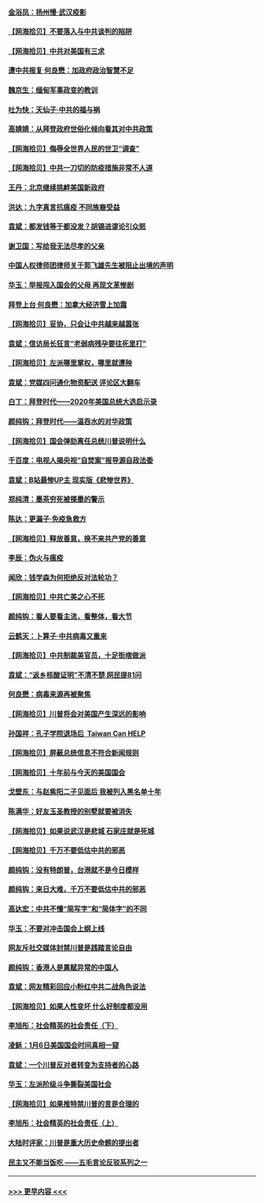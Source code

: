 #### [金浴凤：扬州慢‧武汉疫影](../pages/nsc993/n12737248.md?t=02062151) 
#### [【网海拾贝】不要落入与中共谈判的陷阱](../pages/nsc993/n12735229.md?t=02062151) 
#### [【网海拾贝】中共对美国有三求](../pages/nsc993/n12735197.md?t=02062151) 
#### [遭中共报复 何良懋：加政府政治智慧不足](../pages/nsc993/n12734323.md?t=02062151) 
#### [魏京生：缅甸军事政变的教训](../pages/nsc993/n12732470.md?t=02062151) 
#### [吐为快：天仙子·中共的福与祸](../pages/nsc993/n12732165.md?t=02062151) 
#### [高婧婧：从拜登政府世俗化倾向看其对中共政策](../pages/nsc993/n12730028.md?t=02062151) 
#### [【网海拾贝】侮辱全世界人民的世卫“调查”](../pages/nsc993/n12727884.md?t=02062151) 
#### [【网海拾贝】中共一刀切的防疫措施非常不人道](../pages/nsc993/n12724879.md?t=02062151) 
#### [王丹：北京继续挑衅美国新政府](../pages/nsc993/n12722456.md?t=02062151) 
#### [洪达：九字真言抗瘟疫 不同族裔受益](../pages/nsc993/n12722448.md?t=02062151) 
#### [袁斌：都发钱等于都没发？胡锡进谬论引众怒](../pages/nsc993/n12722393.md?t=02062151) 
#### [谢卫国：写给我无法尽孝的父亲](../pages/nsc993/n12720325.md?t=02062151) 
#### [中国人权律师团律师关于郭飞雄先生被阻止出境的声明](../pages/nsc993/n12720203.md?t=02062151) 
#### [华玉：举报闯入国会的父母 再现文革惨剧](../pages/nsc993/n12719070.md?t=02062151) 
#### [拜登上台 何良懋：加拿大经济雪上加霜](../pages/nsc993/n12718943.md?t=02062151) 
#### [【网海拾贝】妥协，只会让中共越来越嚣张](../pages/nsc993/n12717392.md?t=02062151) 
#### [袁斌：信访局长狂言“老弱病残孕要往死里打”](../pages/nsc993/n12717343.md?t=02062151) 
#### [【网海拾贝】左派哪里掌权，哪里就遭殃](../pages/nsc993/n12715009.md?t=02062151) 
#### [袁斌：党媒四问通化物资配送 评论区大翻车](../pages/nsc993/n12714950.md?t=02062151) 
#### [白丁：拜登时代——2020年美国总统大选启示录](../pages/nsc993/n12714920.md?t=02062151) 
#### [颜纯钩：拜登时代——温吞水的对华政策](../pages/nsc993/n12713245.md?t=02062151) 
#### [【网海拾贝】国会弹劾离任总统川普说明什么](../pages/nsc993/n12712816.md?t=02062151) 
#### [千百度：电视人揭央视“自焚案”报导源自政法委](../pages/nsc993/n12709760.md?t=02062151) 
#### [袁斌：B站最惨UP主 现实版《悲惨世界》](../pages/nsc993/n12709686.md?t=02062151) 
#### [郑纯清：墨茶穷死被搽墨的警示](../pages/nsc993/n12709262.md?t=02062151) 
#### [陈达：更漏子·免疫急救方](../pages/nsc993/n12709244.md?t=02062151) 
#### [【网海拾贝】释放善意，换不来共产党的善意](../pages/nsc993/n12708361.md?t=02062151) 
#### [李辰：伪火与瘟疫](../pages/nsc993/n12707981.md?t=02062151) 
#### [闻欣：钱学森为何拒绝反对法轮功？](../pages/nsc993/n12707407.md?t=02062151) 
#### [【网海拾贝】中共亡美之心不死](../pages/nsc993/n12707621.md?t=02062151) 
#### [颜纯钩：看人要看主流，看整体，看大节](../pages/nsc993/n12707536.md?t=02062151) 
#### [云鹤天：卜算子‧中共病毒又重来](../pages/nsc993/n12707408.md?t=02062151) 
#### [【网海拾贝】中共制裁美官员，十足街痞做派](../pages/nsc993/n12705115.md?t=02062151) 
#### [袁斌：“返乡核酸证明”不清不楚 网民提81问](../pages/nsc993/n12704982.md?t=02062151) 
#### [何良懋：病毒来源再被聚焦](../pages/nsc993/n12704944.md?t=02062151) 
#### [【网海拾贝】川普将会对美国产生深远的影响](../pages/nsc993/n12703045.md?t=02062151) 
#### [孙国祥：孔子学院退场后  Taiwan Can HELP](../pages/nsc993/n12702430.md?t=02062151) 
#### [【网海拾贝】屏蔽总统信息不符合新闻规则](../pages/nsc993/n12699998.md?t=02062151) 
#### [【网海拾贝】十年前与今天的美国国会](../pages/nsc993/n12696993.md?t=02062151) 
#### [戈壁东：与赵紫阳二子见面后 我被列入黑名单十年](../pages/nsc993/n12696215.md?t=02062151) 
#### [陈满华：好友玉圣教授的别墅就要被消失](../pages/nsc993/n12695411.md?t=02062151) 
#### [【网海拾贝】如果说武汉是悲城 石家庄就是死城](../pages/nsc993/n12694589.md?t=02062151) 
#### [【网海拾贝】千万不要低估中共的邪恶](../pages/nsc993/n12692771.md?t=02062151) 
#### [颜纯钩：没有特朗普，台港就不是今日模样](../pages/nsc993/n12692678.md?t=02062151) 
#### [颜纯钩：来日大难，千万不要低估中共的邪恶](../pages/nsc993/n12692080.md?t=02062151) 
#### [高达宏：中共不懂“简写字”和“简体字”的不同](../pages/nsc993/n12692068.md?t=02062151) 
#### [华玉：不要对冲击国会上纲上线](../pages/nsc993/n12689948.md?t=02062151) 
#### [网友斥社交媒体封禁川普是践踏言论自由](../pages/nsc993/n12687482.md?t=02062151) 
#### [颜纯钩：香港人是禀赋异常的中国人](../pages/nsc993/n12685142.md?t=02062151) 
#### [袁斌：网友精彩回应小粉红中共二战角色说法](../pages/nsc993/n12684994.md?t=02062151) 
#### [【网海拾贝】如果人性变坏 什么好制度都没用](../pages/nsc993/n12683000.md?t=02062151) 
#### [李旭彤：社会精英的社会责任（下）](../pages/nsc993/n12680604.md?t=02062151) 
#### [凌稣：1月6日美国国会时间真相一窥](../pages/nsc993/n12682780.md?t=02062151) 
#### [袁斌：一个川普反对者转变为支持者的心路](../pages/nsc993/n12682700.md?t=02062151) 
#### [华玉：左派阶级斗争撕裂美国社会](../pages/nsc993/n12681226.md?t=02062151) 
#### [【网海拾贝】如果推特禁川普的言是合理的](../pages/nsc993/n12681232.md?t=02062151) 
#### [李旭彤：社会精英的社会责任（上）](../pages/nsc993/n12680501.md?t=02062151) 
#### [大陆时评家：川普是重大历史命题的提出者](../pages/nsc993/n12679904.md?t=02062151) 
#### [民主又不能当饭吃 ——五毛言论反驳系列之一](../pages/nsc993/n12679877.md?t=02062151) 

----
#### [ >>> 更早内容 <<< ](../indexes/nsc993-earlier.md)
